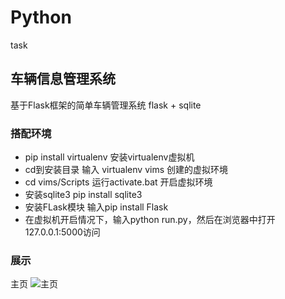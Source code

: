 # Python
task
## 车辆信息管理系统
基于Flask框架的简单车辆管理系统
flask + sqlite
### 搭配环境
* pip install virtualenv 安装virtualenv虚拟机
* cd到安装目录 输入  virtualenv vims  创建的虚拟环境
* cd vims/Scripts  运行activate.bat  开启虚拟环境
* 安装sqlite3  pip install sqlite3 
* 安装FLask模块 输入pip install Flask
* 在虚拟机开启情况下，输入python run.py，然后在浏览器中打开127.0.0.1:5000访问
### 展示
主页
![主页](“https://github.com/PrideZH/Python/blob/master/images/主页.png”)
